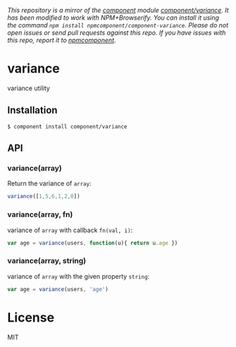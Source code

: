 *This repository is a mirror of the [component](http://component.io) module [component/variance](http://github.com/component/variance). It has been modified to work with NPM+Browserify. You can install it using the command `npm install npmcomponent/component-variance`. Please do not open issues or send pull requests against this repo. If you have issues with this repo, report it to [npmcomponent](https://github.com/airportyh/npmcomponent).*

# variance

  variance utility

## Installation

    $ component install component/variance

## API

### variance(array)

  Return the variance of `array`:

```js
variance([1,5,6,1,2,0])
```

### variance(array, fn)

  variance of `array` with callback `fn(val, i)`:

```js
var age = variance(users, function(u){ return u.age })
```

### variance(array, string)

  variance of `array` with the given property `string`:

```js
var age = variance(users, 'age')
```

# License

  MIT
